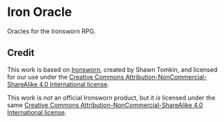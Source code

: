 # Iron Oracle

Oracles for the Ironsworn RPG.

## Credit

This work is based on [Ironsworn](https://www.ironswornrpg.com/), created by Shawn Tomkin, and licensed for our use under the [Creative Commons Attribution-NonCommercial-ShareAlike 4.0 International license](https://creativecommons.org/licenses/by-nc-sa/4.0/).

This work is _not_ an official Ironsworn product, but it _is_ licensed under the same [Creative Commons Attribution-NonCommercial-ShareAlike 4.0 International license](https://creativecommons.org/licenses/by-nc-sa/4.0/).
